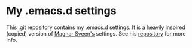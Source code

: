 # My .emacs.d settings

This .git repository contains my .emacs.d settings. It is a heavily inspired (copied) version of [Magnar Sveen's](https://github.com/magnars/.emacs.d) settings. See his [repository](https://github.com/magnars/.emacs.d) for more info.

